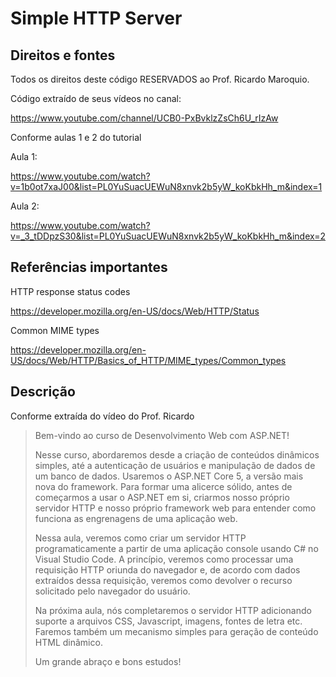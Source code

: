 # Simple HTTP Server

## Direitos e fontes

Todos os direitos deste código RESERVADOS ao Prof. Ricardo Maroquio.

Código extraído de seus vídeos no canal:

https://www.youtube.com/channel/UCB0-PxBvklzZsCh6U_rIzAw

Conforme aulas 1 e 2 do tutorial

Aula 1:

https://www.youtube.com/watch?v=1b0ot7xaJ00&list=PL0YuSuacUEWuN8xnvk2b5yW_koKbkHh_m&index=1

Aula 2:

https://www.youtube.com/watch?v=_3_tDDpzS30&list=PL0YuSuacUEWuN8xnvk2b5yW_koKbkHh_m&index=2

## Referências importantes

HTTP response status codes

https://developer.mozilla.org/en-US/docs/Web/HTTP/Status

Common MIME types

https://developer.mozilla.org/en-US/docs/Web/HTTP/Basics_of_HTTP/MIME_types/Common_types

## Descrição
Conforme extraída do vídeo do Prof. Ricardo

>Bem-vindo ao curso de Desenvolvimento Web com ASP.NET!
>
>Nesse curso, abordaremos desde a criação de conteúdos dinâmicos simples, até a autenticação de usuários e manipulação de dados de um banco de dados. Usaremos o ASP.NET Core 5, a versão mais nova do framework. Para formar uma alicerce sólido, antes de começarmos a usar o ASP.NET em si, criarmos nosso próprio servidor HTTP e nosso próprio framework web para entender como funciona as engrenagens de uma aplicação web.
>
>Nessa aula, veremos como criar um servidor HTTP programaticamente a partir de uma aplicação console usando C# no Visual Studio Code. A princípio, veremos como processar uma requisição HTTP oriunda do navegador e, de acordo com dados extraídos dessa requisição, veremos como devolver o recurso solicitado pelo navegador do usuário.
>
>Na próxima aula, nós completaremos o servidor HTTP adicionando suporte a arquivos CSS, Javascript, imagens, fontes de letra etc. Faremos também um mecanismo simples para geração de conteúdo HTML dinâmico.
>
>Um grande abraço e bons estudos!
